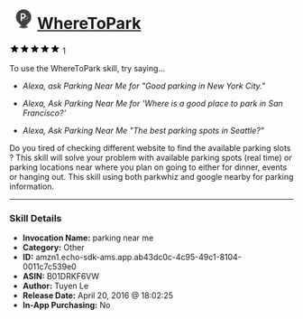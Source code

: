 # &nbsp;<img src="skill_icon" alt="WhereToPark icon" width="36"> [WhereToPark](http://alexa.amazon.com/#skills/amzn1.echo-sdk-ams.app.ab43dc0c-4c95-49c1-8104-0011c7c539e0)
![5 stars](../../images/ic_star_black_18dp_1x.png)![5 stars](../../images/ic_star_black_18dp_1x.png)![5 stars](../../images/ic_star_black_18dp_1x.png)![5 stars](../../images/ic_star_black_18dp_1x.png)![5 stars](../../images/ic_star_black_18dp_1x.png) 1

To use the WhereToPark skill, try saying...

* *Alexa, ask Parking Near Me for "Good parking in New York City."*

* *Alexa, Ask Parking Near Me for 'Where is a good place to park in San Francisco?'*

* *Alexa, Ask Parking Near Me "The best parking spots in Seattle?"*

Do you tired of checking different website to find the available parking slots ? This skill will solve your problem with available parking spots (real time) or parking locations near where you plan on going to either for dinner, events or hanging out. This skill using both parkwhiz and google nearby for parking information.

***

### Skill Details

* **Invocation Name:** parking near me
* **Category:** Other
* **ID:** amzn1.echo-sdk-ams.app.ab43dc0c-4c95-49c1-8104-0011c7c539e0
* **ASIN:** B01DRKF6VW
* **Author:** Tuyen Le
* **Release Date:** April 20, 2016 @ 18:02:25
* **In-App Purchasing:** No
